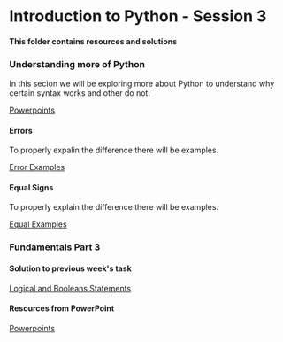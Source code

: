 # Introduction to Python - Session 3
#### This folder contains resources and solutions 

### Understanding more of Python
In this secion we will be exploring more about Python to understand why certain syntax works and other do not.

[Powerpoints](https://github.com/KeaganKozlowski/python-course/tree/main/Session%203/PowerPoints)
#### Errors
To properly expalin the difference there will be examples.

[Error Examples](https://github.com/KeaganKozlowski/python-course/blob/main/Session%203/Types%20of%20Errors/Errors.md)
#### Equal Signs
To properly explain the difference there will be examples.

[Equal Examples](https://github.com/KeaganKozlowski/python-course/tree/main/Session%203/Equals%20Signs)
### Fundamentals Part 3
#### Solution to previous week's task
[Logical and Booleans Statements](https://github.com/KeaganKozlowski/python-course/blob/main/Session%203/Session%202%20-%20Logical%20%2B%20Boolean.py)
#### Resources from PowerPoint
[Powerpoints](https://github.com/KeaganKozlowski/python-course/tree/main/Session%203/PowerPoints)

